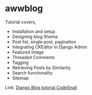 # awwblog

Tutorial covers,

- Installation and setup
- Designing blog Shema
- Post list, single post, pagination
- Integrating CKEditor in Django Admin
- Featured Image
- Threaded Comments
- Tagging
- Retrieving Posts by Similarity
- Search functionality
- Sitemap

Link:  [Django Blog tutorial CodeSnail](https://www.codesnail.com/django-blog-tutorial/) 
